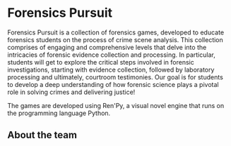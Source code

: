 # Forensics Pursuit

Forensics Pursuit is a collection of forensics games, developed to educate forensics students on the process of crime scene analysis. This collection comprises of engaging and comprehensive levels that delve into the intricacies of forensic evidence collection and processing. In particular, students will get to explore the critical steps involved in forensic investigations, starting with evidence collection, followed by laboratory processing and ultimately, courtroom testimonies. Our goal is for students to develop a deep understanding of how forensic science plays a pivotal role in solving crimes and delivering justice! 

The games are developed using Ren'Py, a visual novel engine that runs on the programming language Python. 

## About the team
